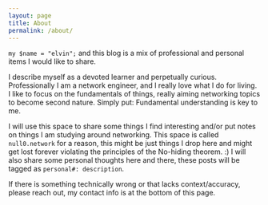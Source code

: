 ```yaml
---
layout: page
title: About
permalink: /about/
---
```


`my $name = "elvin";` and this blog is a mix of professional and personal items I would like to share. 

I describe myself as a devoted learner and perpetually curious. Professionally I am a network engineer, and I really love what I do for living. I like to focus on the fundamentals of things, really aiming networking topics to become second nature. Simply put: Fundamental understanding is key to me. 

I will use this space to share some things I find interesting and/or put notes on things I am studying around networking. This space is called `null0.network` for a reason, this might be just things I drop here and might get lost forever violating the principles of the No-hiding theorem. :) I will also share some personal thoughts here and there, these posts will be tagged as `personal#: description`.

If there is something technically wrong or that lacks context/accuracy, please reach out, my contact info is at the bottom of this page.
